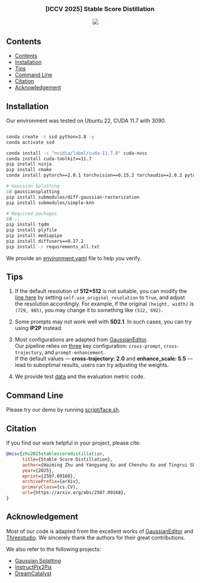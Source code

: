 
<p align="center">
  <!-- <img src="docs/figs/logo.png" align="center" width="50%"> -->
  
  <h3 align="center"><strong>[ICCV 2025] Stable Score Distillation</strong></h3>

<div align="center">

<a href='http://arxiv.org/abs/2507.09168'><img src='https://img.shields.io/badge/arXiv-2311.14521-b31b1b.svg'></a> &nbsp;&nbsp;&nbsp;&nbsp;&nbsp;

</div>

## Contents
<!-- - [Demo Videos](#demo-videos)
- [Release](#release) -->
- [Contents](#contents)
- [Installation](#installation)
- [Tips](#tips)
- [Command Line](#command-line)
- [Citation](#citation)
- [Acknowledgement](#acknowledgement)

## Installation

Our environment was tested on Ubuntu 22, CUDA 11.7 with 3090.

```bash

conda create -n ssd python=3.8 -y 
conda activate ssd

conda install -c "nvidia/label/cuda-11.7.0" cuda-nvcc
conda install cuda-toolkit==11.7
pip install ninja
pip install cmake
conda install pytorch==2.0.1 torchvision==0.15.2 torchaudio==2.0.2 pytorch-cuda=11.7 -c pytorch -c nvidia

# Gaussian Splatting
cd gaussiansplatting
pip install submodules/diff-gaussian-rasterization
pip install submodules/simple-knn

# Required packages
cd ..
pip install tqdm
pip install plyfile
pip install mediapipe
pip install diffusers==0.27.2
pip install -r requirements_all.txt
```

We provide an [environment.yaml](https://github.com/Alex-Zhu1/SSD/blob/main/ssd.yaml) file to help you verify.

## Tips

1. If the default resolution of **512×512** is not suitable, you can modify the [line here](https://github.com/Alex-Zhu1/SSD/blob/3e1e01d773664c646e7194d3935b56fab3407049/threestudio/data/gs_load.py#L367) by setting `self.use_original_resolution` to `True`, and adjust the resolution accordingly. For example, if the original `(height, width)` is `(729, 985)`, you may change it to something like `(512, 692)`.

2. Some prompts may not work well with **SD2.1**. In such cases, you can try using **IP2P** instead.

3. Most configurations are adapted from [GaussianEditor](https://github.com/buaacyw/GaussianEditor).  
Our pipeline relies on [three](https://github.com/Alex-Zhu1/SSD/blob/25316a047a638291cde1afbf427e750a8e23651d/configs/edit-sd-ours.yaml#L56) key configuration: `cross-prompt`, `cross-trajectory`, and `prompt-enhancement`.  
If the default values — **cross-trajectory: 2.0** and **enhance_scale: 5.5** — lead to suboptimal results, users can try adjusting the weights.

4. We provide test [data](https://drive.google.com/file/d/1q5ReFKafdojNrRKHGroeYT_qO7LREoLn/view?usp=drive_link) and the evaluation metric code.

## Command Line

Please try our demo by running [script/face.sh](https://github.com/Alex-Zhu1/SSD/blob/main/script/face.sh).

## Citation

If you find our work helpful in your project, please cite:

```BiBTeX
@misc{zhu2025stablescoredistillation,
      title={Stable Score Distillation}, 
      author={Haiming Zhu and Yangyang Xu and Chenshu Xu and Tingrui Shen and Wenxi Liu and Yong Du and Jun Yu and Shengfeng He},
      year={2025},
      eprint={2507.09168},
      archivePrefix={arXiv},
      primaryClass={cs.CV},
      url={https://arxiv.org/abs/2507.09168}, 
}
```

## Acknowledgement

Most of our code is adapted from the excellent works of [GaussianEditor](https://github.com/buaacyw/GaussianEditor) and [Threestudio](https://github.com/threestudio-project/threestudio). We sincerely thank the authors for their great contributions.

We also refer to the following projects:

- [Gaussian Splatting](https://github.com/graphdeco-inria/gaussian-splatting)  
- [InstructPix2Pix](https://github.com/timothybrooks/instruct-pix2pix)
- [DreamCatalyst](https://github.com/kaist-cvml/DreamCatalyst)